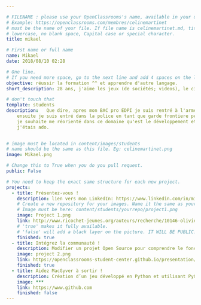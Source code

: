```yaml
---

# FILENAME : please use your OpenClassrooms's name, available in your url.
# Example: https://openclassrooms.com/membres/celinemartinet
# must be the name of your file. If file name is celinemartinet.md, title is celinemartinet.
# lowercase, no blank space, Capital case or special character.
title: mikael

# First name or full name
name: Mikael
date: 2018/08/10 02:28

# One line.
# If you need more space, go to the next line and add 4 spaces on the left, as in 'description'.
objective: réussir la formation ^^ et apprendre d'autre langage.
short_description: 28 ans, j'aime les jeux (de sociétés; videos), le ciné, les sports autos, la bouffe, j'suis un humain quoi!

# don't touch that
template: students
description:   Que dire, apres mon BAC pro EDPI je suis rentré à l'armée ou j'était démineur pendant 3 ans, 
    ensuite je suis entré dans la police en tant que garde frontiere pendant 4 ans, et désormais,
    je souhaite me réorienté dans ce domaine qu'est le développement et qui m'intrigais déja lorsque
    j'étais ado.
    

# image must be located in content/images/students
# name should be the same as this file. Eg: celinemartinet.png
image: Mikael.png

# Change this to True when you do you pull request.
public: False

# You need to keep the exact same structure for each new project.
projects:
  - title: Présentez-vous !
    description: lien vers mon LinkedIn: https://www.linkedin.com/in/mikael-nunes-127b85168/.
    # Create a new repository for your images. Name it the same as your nickname and profile picture.
    # Image must be here: content/students/yourrepo/project1.png
    image: Project 1.png
    link: http://www.ricochet-jeunes.org/auteurs/recherche/10146-olivier-vogel
    # 'true' makes it fully available.
    # 'false' will add a black layer on the picture. IT WILL BE PUBLIC!
    finished: true
  - title: Intégrez la communauté !
    description: Modifier un projet Open Source pour comprendre le fonctionnement de Git, de Github et des pull requests. 
    image: project 2.png
    link: https://openclassrooms-student-center.github.io/presentation/students/ratus.html
    finished: true
  - title: Aidez MacGyver à sortir !
    description: Création d’un jeu développé en Python et utilisant PyGame.
    image: ***
    link: https://www.github.com
    finished: false
---
```

